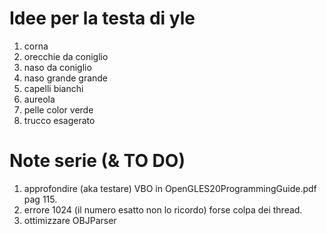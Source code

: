 # Idee per la testa di yle #
1.  corna
2. orecchie da coniglio
3. naso da coniglio
4. naso grande grande
5. capelli bianchi
6. aureola
7. pelle color verde
8. trucco esagerato

# Note serie (& TO DO) #
1. approfondire (aka testare) VBO in OpenGLES20ProgrammingGuide.pdf pag 115.
2. errore 1024 (il numero esatto non lo ricordo) forse colpa dei thread.
3. ottimizzare OBJParser